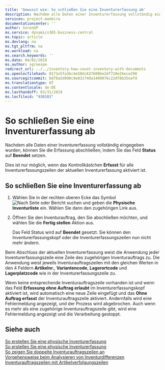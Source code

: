 ```yaml
---
title: 'Gewusst wie: So schließen Sie eine Inventurerfassung ab'
description: Nachdem alle Daten einer Inventurerfassung vollständig eingegeben wurden, können Sie die Erfassung abschließen, indem Sie das Feld Status auf Beendet setzen.
services: project-madeira
documentationcenter: ''
author: SorenGP
ms.service: dynamics365-business-central
ms.topic: article
ms.devlang: na
ms.tgt_pltfrm: na
ms.workload: na
ms.search.keywords: ''
ms.date: 04/01/2019
ms.author: sgroespe
redirect_url: ../../inventory-how-count-inventory-with-documents
ms.openlocfilehash: 0171e5fa3bc4e50dc637600be2df720e26ece290
ms.sourcegitcommit: bd78a5d990c9e83174da1409076c22df8b35eafd
ms.translationtype: HT
ms.contentlocale: de-DE
ms.lasthandoff: 03/31/2019
ms.locfileid: "930103"
---
```

# <a name="finish-a-physical-inventory-recording"></a>So schließen Sie eine Inventurerfassung ab
Nachdem alle Daten einer Inventurerfassung vollständig eingegeben wurden, können Sie die Erfassung abschließen, indem Sie das Feld **Status** auf **Beendet** setzen.  

Dies ist nur möglich, wenn das Kontrollkästchen **Erfasst** für alle Inventurerfassungszeilen der aktuellen Inventurerfassung aktiviert ist.  

## <a name="to-finish-a-physical-inventory-recording"></a>So schließen Sie eine Inventurerfassung ab  

1.  Wählen Sie in der rechten oberen Ecke das Symbol ![Nach Seite oder Bericht suchen](../../media/ui-search/search_small.png "Nach Seite oder Bericht suchen") und geben die **Physische Inventurliste** ein. Wählen Sie dann den zugehörigen Link aus.  
2.  Öffnen Sie den Inventurauftrag, den Sie abschließen möchten, und wählen Sie die **Fertig stellen** Aktion aus.  

    Das Feld Status wird auf **Beendet** gesetzt. Sie können den Inventurerfassungskopf oder die Inventurerfassungszeilen nun nicht mehr ändern.  

Beim Abschluss der aktuellen Inventurerfassung weist die Anwendung jeder Inventurerfassungszeile eine Zeile des zugehörigen Inventurauftrags zu. Die Anwendung weist jeweils Inventurauftragszeilen mit den gleichen Werten in den 4 Feldern  **Artikelnr.**,  **Variantencode**, **Lagerortcode** und **Lagerplatzcode** wie in der Inventurerfassungszeile zu.  

Wenn keine entsprechende Inventurauftragszeile vorhanden ist und wenn das Feld **Erfassung ohne Auftrag erlaubt** im Inventurerfassungskopf aktiviert ist, wird automatisch eine neue Zeile eingefügt und das **Ohne Auftrag erfasst** der Inventurauftragszeile aktiviert. Andernfalls wird eine Fehlermeldung angezeigt, und der Prozess wird abgebrochen. Auch wenn es mehr als eine zugehörige Inventurauftragszeile gibt, wird eine Fehlermeldung angezeigt und die Verarbeitung gestoppt.  

## <a name="see-also"></a>Siehe auch  
 [So erstellen Sie eine physische Inventurerfassung](how-to-create-a-physical-inventory-recording.md)   
 [So erstellen Sie eine physische Inventurerfassung](how-to-create-a-physical-inventory-recording.md)   
 [So zeigen Sie doppelte Inventurauftragszeilen an](how-to-view-duplicate-physical-inventory-order-lines.md)   
 [Vorgehensweise beim Analysieren von Inventurdifferenzen](how-to-analyze-physical-inventory-differences.md)   
 [Inventurauftragszeilen mit Artikelverfolgungszeilen](physical-inventory-order-lines-with-item-tracking-lines.md)

